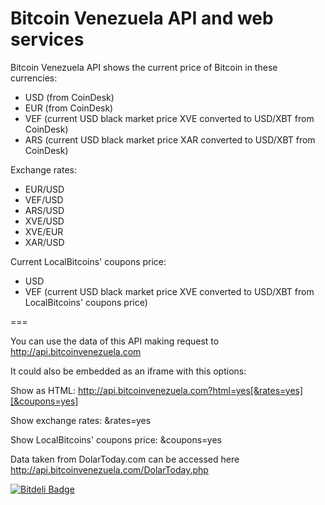 Bitcoin Venezuela API and web services
===

Bitcoin Venezuela API shows the current price of Bitcoin in these currencies:

- USD (from CoinDesk)
- EUR (from CoinDesk)
- VEF (current USD black market price XVE converted to USD/XBT from CoinDesk)
- ARS (current USD black market price XAR converted to USD/XBT from CoinDesk)

Exchange rates:

- EUR/USD
- VEF/USD
- ARS/USD
- XVE/USD
- XVE/EUR
- XAR/USD

Current LocalBitcoins' coupons price:

- USD
- VEF (current USD black market price XVE converted to USD/XBT from LocalBitcoins' coupons price)

===

You can use the data of this API making request to http://api.bitcoinvenezuela.com

It could also be embedded as an iframe with this options:

Show as HTML: http://api.bitcoinvenezuela.com?html=yes[&rates=yes][&coupons=yes]

Show exchange rates: &rates=yes

Show LocalBitcoins' coupons price: &coupons=yes


Data taken from DolarToday.com can be accessed here http://api.bitcoinvenezuela.com/DolarToday.php



[![Bitdeli Badge](https://d2weczhvl823v0.cloudfront.net/btcven/api/trend.png)](https://bitdeli.com/free "Bitdeli Badge")

